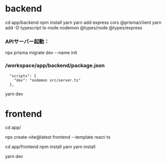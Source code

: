 # backend

cd app/backend
npm install yarn
yarn add express cors @prisma/client
yarn add -D typescript ts-node nodemon @types/node @types/express

### APIサーバー起動：
npx prisma migrate dev --name init

### /workspace/app/backend/package.json
```
  "scripts": {
    "dev": "nodemon src/server.ts"
  },
```
yarn dev

# frontend

cd app/

npx create-vite@latest frontend --template react-ts

cd app/frontend
npm install yarn
yarn install

yarn dev



